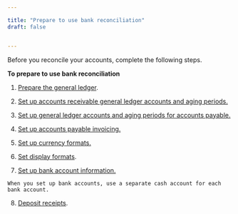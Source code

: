 ```yaml
---

title: "Prepare to use bank reconciliation"
draft: false


---
```


Before you reconcile your accounts, complete the following steps.

**To prepare to use bank reconciliation**

1.  [Prepare the general ledger]().

2.  [Set up accounts receivable general ledger accounts and aging periods.](set-up-accounts-receivable-general-ledger-accounts-and-aging-periods.md)

3.  [Set up general ledger accounts and aging periods for accounts payable.](accounts-payable-csap-set-up-gen-eral-ledger-accounts-and-aging-periods-for-accounts-payable.md)
 
4.  [Set up accounts payable invoicing.](set-up-accounts-payable-invoicing-defaults.md)
 
5.  [Set up currency formats.](set-up-currency-formats.md)

6.  [Set display formats]().

7.   [Set up bank account information.](set-up-bank-eft-account-information.md)

    When you set up bank accounts, use a separate cash account for each bank account.

8.  [Deposit receipts]().